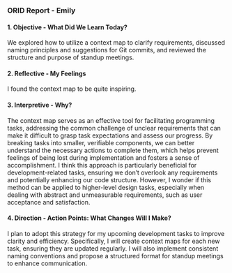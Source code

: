 ### ORID Report - Emily ###

#### 1. Objective - What Did We Learn Today?
   We explored how to utilize a context map to clarify requirements, discussed naming principles and suggestions for Git commits, and reviewed the structure and purpose of standup meetings.

#### 2. Reflective -  My Feelings
   I found the context map to be quite inspiring.

#### 3. Interpretive - Why?
   The context map serves as an effective tool for facilitating programming tasks, addressing the common challenge of unclear requirements that can make it difficult to grasp task expectations and assess our progress. By breaking tasks into smaller, verifiable components, we can better understand the necessary actions to complete them, which helps prevent feelings of being lost during implementation and fosters a sense of accomplishment. I think this approach is particularly beneficial for development-related tasks, ensuring we don’t overlook any requirements and potentially enhancing our code structure. However, I wonder if this method can be applied to higher-level design tasks, especially when dealing with abstract and unmeasurable requirements, such as user acceptance and satisfaction.

#### 4. Direction -  Action Points: What Changes Will I Make?
   I plan to adopt this strategy for my upcoming development tasks to improve clarity and efficiency. Specifically, I will create context maps for each new task, ensuring they are updated regularly. I will also implement consistent naming conventions and propose a structured format for standup meetings to enhance communication.
